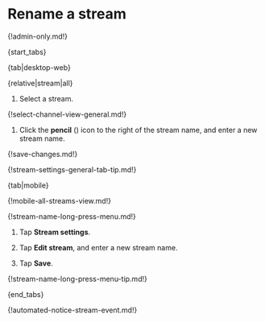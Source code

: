 # Rename a stream

{!admin-only.md!}

{start_tabs}

{tab|desktop-web}

{relative|stream|all}

1. Select a stream.

{!select-channel-view-general.md!}

1. Click the **pencil** (<i class="fa fa-pencil"></i>) icon
   to the right of the stream name, and enter a new stream name.

{!save-changes.md!}

{!stream-settings-general-tab-tip.md!}

{tab|mobile}

{!mobile-all-streams-view.md!}

{!stream-name-long-press-menu.md!}

1. Tap **Stream settings**.

1. Tap **Edit stream**, and enter a new stream name.

1. Tap **Save**.

{!stream-name-long-press-menu-tip.md!}

{end_tabs}

{!automated-notice-stream-event.md!}
